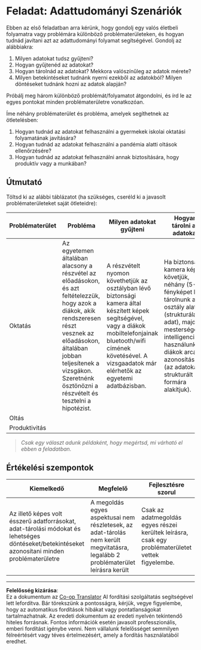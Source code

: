 <!--
CO_OP_TRANSLATOR_METADATA:
{
  "original_hash": "a8f79b9c0484c35b4f26e8aec7fc4d56",
  "translation_date": "2025-08-26T15:26:04+00:00",
  "source_file": "1-Introduction/01-defining-data-science/solution/assignment.md",
  "language_code": "hu"
}
-->
# Feladat: Adattudományi Szenáriók

Ebben az első feladatban arra kérünk, hogy gondolj egy valós életbeli folyamatra vagy problémára különböző problématerületeken, és hogyan tudnád javítani azt az adattudományi folyamat segítségével. Gondolj az alábbiakra:

1. Milyen adatokat tudsz gyűjteni?
1. Hogyan gyűjtenéd az adatokat?
1. Hogyan tárolnád az adatokat? Mekkora valószínűleg az adatok mérete?
1. Milyen betekintéseket tudnánk nyerni ezekből az adatokból? Milyen döntéseket tudnánk hozni az adatok alapján?

Próbálj meg három különböző problémát/folyamatot átgondolni, és írd le az egyes pontokat minden problématerületre vonatkozóan.

Íme néhány problématerület és probléma, amelyek segíthetnek az ötletelésben:

1. Hogyan tudnád az adatokat felhasználni a gyermekek iskolai oktatási folyamatának javítására?
1. Hogyan tudnád az adatokat felhasználni a pandémia alatti oltások ellenőrzésére?
1. Hogyan tudnád az adatokat felhasználni annak biztosítására, hogy produktív vagy a munkában?

## Útmutató

Töltsd ki az alábbi táblázatot (ha szükséges, cseréld ki a javasolt problématerületeket saját ötleteidre):

| Problématerület | Probléma | Milyen adatokat gyűjteni | Hogyan tárolni az adatokat | Milyen betekintések/döntések hozhatók | 
|------------------|----------|--------------------------|----------------------------|---------------------------------------|
| Oktatás | Az egyetemen általában alacsony a részvétel az előadásokon, és azt feltételezzük, hogy azok a diákok, akik rendszeresen részt vesznek az előadásokon, általában jobban teljesítenek a vizsgákon. Szeretnénk ösztönözni a részvételt és tesztelni a hipotézist. | A részvételt nyomon követhetjük az osztályban lévő biztonsági kamera által készített képek segítségével, vagy a diákok mobiltelefonjainak bluetooth/wifi címének követésével. A vizsgaadatok már elérhetők az egyetemi adatbázisban. | Ha biztonsági kamera képeit követjük, néhány (5-10) fényképet kell tárolnunk az osztály alatt (strukturálatlan adat), majd mesterséges intelligenciát használunk a diákok arcának azonosítására (az adatokat strukturált formára alakítjuk). | Számíthatjuk az egyes diákok átlagos részvételi adatait, és megnézhetjük, van-e bármilyen korreláció a vizsgaeredményekkel. A korrelációról többet fogunk beszélni a [valószínűség és statisztika](../../04-stats-and-probability/README.md) részben. A diákok részvételének ösztönzése érdekében közzétehetjük a heti részvételi rangsort az iskolai portálon, és díjakat sorsolhatunk ki a legmagasabb részvételi arányúak között. |
| Oltás | | | | |
| Produktivitás | | | | |

> *Csak egy választ adunk példaként, hogy megértsd, mi várható el ebben a feladatban.*

## Értékelési szempontok

Kiemelkedő | Megfelelő | Fejlesztésre szorul
--- | --- | -- |
Az illető képes volt ésszerű adatforrásokat, adat-tárolási módokat és lehetséges döntéseket/betekintéseket azonosítani minden problématerületre | A megoldás egyes aspektusai nem részletesek, az adat-tárolás nem került megvitatásra, legalább 2 problématerület leírásra került | Csak az adatmegoldás egyes részei kerültek leírásra, csak egy problématerületet vettek figyelembe.

---

**Felelősség kizárása**:  
Ez a dokumentum az [Co-op Translator](https://github.com/Azure/co-op-translator) AI fordítási szolgáltatás segítségével lett lefordítva. Bár törekszünk a pontosságra, kérjük, vegye figyelembe, hogy az automatikus fordítások hibákat vagy pontatlanságokat tartalmazhatnak. Az eredeti dokumentum az eredeti nyelvén tekintendő hiteles forrásnak. Fontos információk esetén javasolt professzionális, emberi fordítást igénybe venni. Nem vállalunk felelősséget semmilyen félreértésért vagy téves értelmezésért, amely a fordítás használatából eredhet.